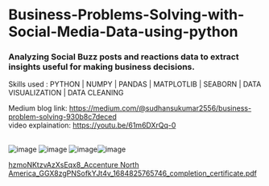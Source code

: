 # Business-Problems-Solving-with-Social-Media-Data-using-python
### Analyzing Social Buzz posts and reactions data to extract insights useful for making business decisions. 
Skills used : PYTHON | NUMPY | PANDAS | MATPLOTLIB | SEABORN | DATA VISUALIZATION | DATA CLEANING<br>

Medium blog link: https://medium.com/@sudhansukumar2556/business-problem-solving-930b8c7deced <br>
video explaination: https://youtu.be/61m6DXrQq-0 <br><br>

![image](https://github.com/sudhansuku/Business-Problems-Solving-with-Social-Media-Data-using-python/assets/107266430/d2058ff8-3388-45ad-931a-beb045c76c8d)
![image](https://github.com/sudhansuku/Business-Problems-Solving-with-Social-Media-Data-using-python/assets/107266430/6cbe9bdf-4294-4bc9-b181-bb65beba3c43)
![image](https://github.com/sudhansuku/Business-Problems-Solving-with-Social-Media-Data-using-python/assets/107266430/e7d87830-2d02-45df-a28f-fde4a188c7c6)![image](https://github.com/sudhansuku/Business-Problems-Solving-with-Social-Media-Data-using-python/assets/107266430/4186ca83-1040-4892-903d-8320aa90df61)

[hzmoNKtzvAzXsEqx8_Accenture North America_GGX8zgPNSofkYJt4v_1684825765746_completion_certificate.pdf](https://github.com/sudhansuku/Business-Problems-Solving-with-Social-Media-Data-using-python/files/11542407/hzmoNKtzvAzXsEqx8_Accenture.North.America_GGX8zgPNSofkYJt4v_1684825765746_completion_certificate.pdf)

